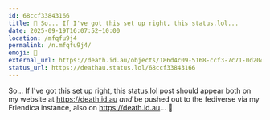```yaml
---
id: 68ccf33843166
title: 🧪 So... If I've got this set up right, this status.lol...
date: 2025-09-19T16:07:52+10:00
location: /mfqfu9j4
permalink: /n.mfqfu9j4/
emoji: 🧪
external_url: https://death.id.au/objects/186d4c09-5168-ccf3-7c71-0d2043069932
status_url: https://deathau.status.lol/68ccf33843166
---
```


So... If I've got this set up right, this status.lol post should appear both on my website at https://death.id.au *and* be pushed out to the fediverse via my Friendica instance, also on https://death.id.au... 🤞
